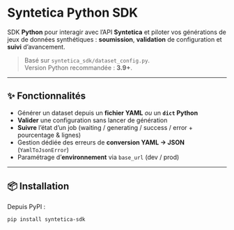 # Syntetica Python SDK

SDK **Python** pour interagir avec l’API **Syntetica** et piloter vos générations de jeux de données synthétiques : **soumission**, **validation** de configuration et **suivi** d’avancement.

> Basé sur `syntetica_sdk/dataset_config.py`.  
> Version Python recommandée : **3.9+**.

---

## ✨ Fonctionnalités

- Générer un dataset depuis un **fichier YAML** *ou* un **`dict` Python**
- **Valider** une configuration sans lancer de génération
- **Suivre** l’état d’un job (waiting / generating / success / error + pourcentage & lignes)
- Gestion dédiée des erreurs de **conversion YAML → JSON** (`YamlToJsonError`)
- Paramétrage d’**environnement** via `base_url` (dev / prod)

---

## 📦 Installation

Depuis PyPI :

```bash
pip install syntetica-sdk